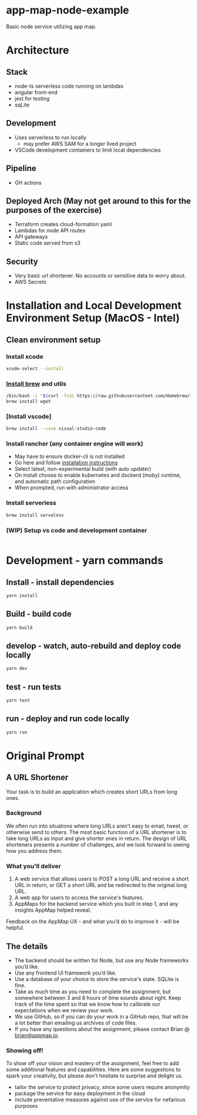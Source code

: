 # app-map-node-example
Basic node service utilizing app map.

# Architecture
## Stack
- node-ts serverless code running on lambdas
- angular front-end
- jest for testing
- sqLite

## Development
- Uses serverless to run locally
  - may prefer AWS SAM for a longer lived project
- VSCode development containers to limit local dependencies

## Pipeline
- GH actions

## Deployed Arch (May not get around to this for the purposes of the exercise)
- Terraform creates cloud-formation yaml
- Lambdas for node API routes
- API gateways
- Static code served from s3

## Security
- Very basic url shortener. No accounts or sensitive data to worry about.
- AWS Secrets

# Installation and Local Development Environment Setup (MacOS - Intel)
## Clean environment setup
### Install xcode
```bash
xcode-select --install
```
### [Install brew](https://docs.brew.sh/Installation) and utils
```bash
/bin/bash -c "$(curl -fsSL https://raw.githubusercontent.com/Homebrew/install/master/install.sh)"
brew install wget
```

### [Install vscode]
```bash
brew install --cask visual-studio-code
```

### Install rancher (any container engine will work)
- May have to ensure docker-cli is not installed
- Go here and follow [installation instructions](https://docs.rancherdesktop.io/getting-started/installation/)
- Select latest, non-experimental build (with auto updater)
- On install choose to enable kubernetes and dockerd (moby) runtime, and automatic path configuration
- When prompted, run with administrator access

### Install serverless
```bash
brew install serveless
```

### (WIP) Setup vs code and development container
```bash

```

# Development - yarn commands

## Install - install dependencies
```bash
yarn install
```
## Build - build code
```bash
yarn build
```
## develop - watch, auto-rebuild and deploy code locally
```bash
yarn dev
```
## test - run tests
```bash
yarn test
```
## run - deploy and run code locally
```bash
yarn run
```

# Original Prompt

## A URL Shortener
Your task is to build an application which creates short URLs from long ones.
### Background
We often run into situations where long URLs aren't easy to email, tweet, or otherwise send to others. The most basic
function of a URL shortener is to take long URLs as input and give shorter ones in return.
The design of URL shorteners presents a number of challenges, and we look forward to seeing how you address
them.
### What you'll deliver
  1. A web service that allows users to POST a long URL and receive a short URL in return, or GET a short URL
and be redirected to the original long URL.
  2. A web app for users to access the service's features.
  3. AppMaps for the backend service which you built in step 1, and any insights AppMap helped reveal.

Feedback on the AppMap UX - and what you’d do to improve it - will be helpful.

## The details
  - The backend should be written for Node, but use any Node frameworks you’d like.
  - Use any frontend UI framework you’d like.
  - Use a database of your choice to store the service's state. SQLite is fine.
  - Take as much time as you need to complete the assignment, but somewhere between 3 and 8 hours of time
sounds about right. Keep track of the time spent so that we know how to calibrate our expectations when we
review your work.
  - We use GitHub, so if you can do your work in a GitHub repo, that will be a lot better than emailing us
archives of code files.
  - If you have any questions about the assignment, please contact Brian @ brian@appmap.io.
### Showing off!
To show off your vision and mastery of the assignment, feel free to add some additional features and capabilities.
Here are some suggestions to spark your creativity, but please don't hesitate to surprise and delight us.
  - tailor the service to protect privacy, since some users require anonymity
  - package the service for easy deployment in the cloud
  - include preventative measures against use of the service for nefarious purposes
